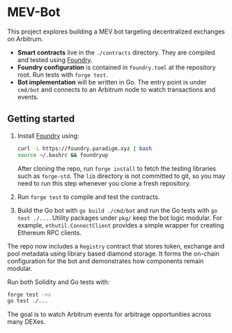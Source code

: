 # MEV-Bot

This project explores building a MEV bot targeting decentralized exchanges on Arbitrum.

- **Smart contracts** live in the `./contracts` directory. They are compiled and tested using [Foundry](https://github.com/foundry-rs/foundry).
- **Foundry configuration** is contained in `foundry.toml` at the repository root. Run tests with `forge test`.
- **Bot implementation** will be written in Go. The entry point is under `cmd/bot` and connects to an Arbitrum node to watch transactions and events.

## Getting started

1. Install [Foundry](https://book.getfoundry.sh/getting-started/installation) using:
   ```bash
   curl -L https://foundry.paradigm.xyz | bash
   source ~/.bashrc && foundryup
   ```
   After cloning the repo, run `forge install` to fetch the testing
   libraries such as `forge-std`.
   The `lib` directory is not committed to git, so you may need to run this
   step whenever you clone a fresh repository.

2. Run `forge test` to compile and test the contracts.
3. Build the Go bot with `go build ./cmd/bot` and run the Go tests with `go test ./...`.
   Utility packages under `pkg/` keep the bot logic modular. For example,
   `ethutil.ConnectClient` provides a simple wrapper for creating Ethereum RPC
   clients.


The repo now includes a `Registry` contract that stores token, exchange and pool metadata using library based diamond storage. It forms the on-chain
configuration for the bot and demonstrates how components remain modular.

Run both Solidity and Go tests with:

```bash
forge test -vv
go test ./...
```

The goal is to watch Arbitrum events for arbitrage opportunities across many
DEXes.

